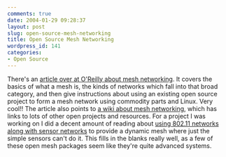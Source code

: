 ```yaml
---
comments: true
date: 2004-01-29 09:28:37
layout: post
slug: open-source-mesh-networking
title: Open Source Mesh Networking
wordpress_id: 141
categories:
- Open Source
---
```


There's an [article over at O'Reilly about mesh networking](http://www.oreillynet.com/pub/a/wireless/2004/01/22/wirelessmesh.html). It covers the basics of what a mesh is, the kinds of networks which fall into that broad category, and then give instructions about using an existing open source project to form a mesh network using commodity parts and Linux. Very cool!! The article also points to [a wiki about mesh networking](http://wire.less.dk/wiki/index.php/MeshLinks), which has links to lots of other open projects and resources. For a project I was working on I did a decent amount of reading about [using 802.11 networks along with sensor networks](http://www.intel.com/research/exploratory/heterogeneous.htm) to provide a dynamic mesh where just the simple sensors can't do it. This fills in the blanks really well, as a few of these open mesh packages seem like they're quite advanced systems.
